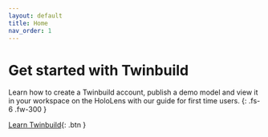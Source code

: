 ```yaml
---
layout: default
title: Home
nav_order: 1
---
```

# Get started with Twinbuild
Learn how to create a Twinbuild account, publish a demo model and view it in your workspace on the HoloLens with our guide for first time users. 
{: .fs-6 .fw-300 }

[Learn Twinbuild](http://docs.twinbuild.com){: .btn }
